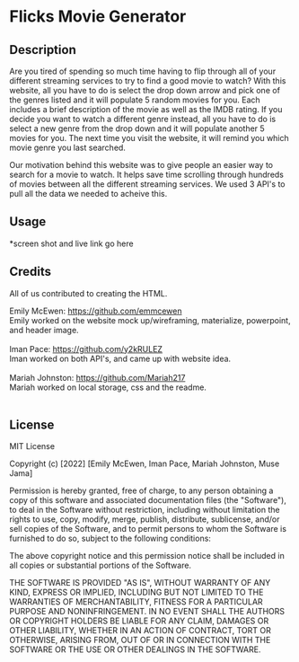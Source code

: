 # Flicks Movie Generator

## Description

Are you tired of spending so much time having to flip through all of your different streaming services to try to find a good movie to watch? With this website, all you have to do is select the drop down arrow and pick one of the genres listed and it will populate 5 random movies for you. Each includes a brief description of the movie as well as the IMDB rating. If you decide you want to watch a different genre instead, all you have to do is select a new genre from the drop down and it will populate another 5 movies for you. The next time you visit the website, it will remind you which movie genre you last searched.

Our motivation behind this website was to give people an easier way to search for a movie to watch. It helps save time scrolling through hundreds of movies between all the different streaming services. We used 3 API's to pull all the data we needed to acheive this. 

## Usage

*screen shot and live link go here

## Credits
All of us contributed to creating the HTML.

Emily McEwen: https://github.com/emmcewen <br>
    Emily worked on the website mock up/wireframing, materialize, powerpoint, and header image.<br>
    <br>
Iman Pace: https://github.com/y2kRULEZ<br>
    Iman worked on both API's, and came up with website idea.<br>
    <br>
Mariah Johnston: https://github.com/Mariah217<br>
    Mariah worked on local storage, css and the readme.<br>
    <br>

## License

MIT License

Copyright (c) [2022] [Emily McEwen, Iman Pace, Mariah Johnston, Muse Jama]

Permission is hereby granted, free of charge, to any person obtaining a copy
of this software and associated documentation files (the "Software"), to deal
in the Software without restriction, including without limitation the rights
to use, copy, modify, merge, publish, distribute, sublicense, and/or sell
copies of the Software, and to permit persons to whom the Software is
furnished to do so, subject to the following conditions:

The above copyright notice and this permission notice shall be included in all
copies or substantial portions of the Software.

THE SOFTWARE IS PROVIDED "AS IS", WITHOUT WARRANTY OF ANY KIND, EXPRESS OR
IMPLIED, INCLUDING BUT NOT LIMITED TO THE WARRANTIES OF MERCHANTABILITY,
FITNESS FOR A PARTICULAR PURPOSE AND NONINFRINGEMENT. IN NO EVENT SHALL THE
AUTHORS OR COPYRIGHT HOLDERS BE LIABLE FOR ANY CLAIM, DAMAGES OR OTHER
LIABILITY, WHETHER IN AN ACTION OF CONTRACT, TORT OR OTHERWISE, ARISING FROM,
OUT OF OR IN CONNECTION WITH THE SOFTWARE OR THE USE OR OTHER DEALINGS IN THE
SOFTWARE.
